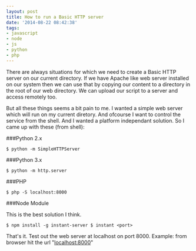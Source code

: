 ```yaml
---
layout: post
title: How to run a Basic HTTP server
date: '2014-08-22 08:42:38'
tags:
- javascript
- node
- js
- python
- php
---
```


There are always situations for which we need to create a Basic HTTP server on our current directory. If we have Apache like web server installed on our system then we can use that by copying our content to a directory in the root of our web directory. We can upload our script to a server and access remotely too.

But all these things seems a bit pain to me. I wanted a simple web server which will run on my current diretory. And ofcourse I want to control the service from the shell. And I wanted a platform independant solution. So I came up with these (from shell):


###Python 2.x

`$ python -m SimpleHTTPServer`


###Python 3.x

`$ python -m http.server`


###PHP

`$ php -S localhost:8000`


###Node Module

This is the best solution I think.

`$ npm install -g instant-server
$ instant <port>`

That's it. Test out the web server at localhost on port 8000. Example: from browser hit the url "[localhost:8000](http://localhost:8000)"
